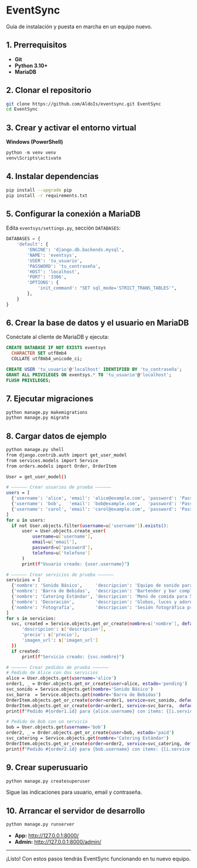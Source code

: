 # EventSync

Guía de instalación y puesta en marcha en un equipo nuevo.

## 1. Prerrequisitos

- **Git**  
- **Python 3.10+**  
- **MariaDB**  

## 2. Clonar el repositorio

```bash
git clone https://github.com/AldoIs/eventsync.git EventSync
cd EventSync
```

## 3. Crear y activar el entorno virtual

**Windows (PowerShell)**

```powershell
python -m venv venv
venv\Scripts\activate
```

## 4. Instalar dependencias

```bash
pip install --upgrade pip
pip install -r requirements.txt
```

## 5. Configurar la conexión a MariaDB

Edita `eventsys/settings.py`, sección `DATABASES`:

```python
DATABASES = {
    'default': {
        'ENGINE': 'django.db.backends.mysql',
        'NAME': 'eventsys',
        'USER': 'tu_usuario',
        'PASSWORD': 'tu_contraseña',
        'HOST': 'localhost',
        'PORT': '3306',
        'OPTIONS': {
            'init_command': "SET sql_mode='STRICT_TRANS_TABLES'",
        },
    }
}
```


## 6. Crear la base de datos y el usuario en MariaDB

Conéctate al cliente de MariaDB y ejecuta:

```sql
CREATE DATABASE IF NOT EXISTS eventsys
  CHARACTER SET utf8mb4
  COLLATE utf8mb4_unicode_ci;

CREATE USER 'tu_usuario'@'localhost' IDENTIFIED BY 'tu_contraseña';
GRANT ALL PRIVILEGES ON eventsys.* TO 'tu_usuario'@'localhost';
FLUSH PRIVILEGES;
```

## 7. Ejecutar migraciones

```bash
python manage.py makemigrations
python manage.py migrate
```

## 8.  Cargar datos de ejemplo


  ```bash
 python manage.py shell
from django.contrib.auth import get_user_model
from services.models import Service
from orders.models import Order, OrderItem

User = get_user_model()

# —————— Crear usuarios de prueba ——————
users = [
    {'username': 'alice', 'email': 'alice@example.com', 'password': 'Passw0rd!', 'telefono': '555-1001'},
    {'username': 'bob',   'email': 'bob@example.com',   'password': 'Passw0rd!', 'telefono': '555-1002'},
    {'username': 'carol', 'email': 'carol@example.com', 'password': 'Passw0rd!', 'telefono': '555-1003'},
]
for u in users:
    if not User.objects.filter(username=u['username']).exists():
        user = User.objects.create_user(
            username=u['username'],
            email=u['email'],
            password=u['password'],
            telefono=u['telefono']
        )
        print(f"Usuario creado: {user.username}")

# —————— Crear servicios de prueba ——————
servicios = [
    {'nombre': 'Sonido Básico',     'descripcion': 'Equipo de sonido para eventos pequeños',    'precio': 500.00, 'imagen_url': 'https://placehold.it/200x100?text=Sonido'},
    {'nombre': 'Barra de Bebidas',  'descripcion': 'Bartender y bar completo',                     'precio': 1200.00,'imagen_url': 'https://placehold.it/200x100?text=Bebidas'},
    {'nombre': 'Catering Estándar', 'descripcion': 'Menú de comida para 50 personas',               'precio': 2500.00,'imagen_url': 'https://placehold.it/200x100?text=Catering'},
    {'nombre': 'Decoración',        'descripcion': 'Globos, luces y adornos temáticos',             'precio': 800.00, 'imagen_url': 'https://placehold.it/200x100?text=Deco'},
    {'nombre': 'Fotografía',        'descripcion': 'Sesión fotográfica profesional durante el evento','precio': 1500.00,'imagen_url': 'https://placehold.it/200x100?text=Foto'},
]
for s in servicios:
    svc, created = Service.objects.get_or_create(nombre=s['nombre'], defaults={
        'descripcion': s['descripcion'],
        'precio': s['precio'],
        'imagen_url': s['imagen_url']
    })
    if created:
        print(f"Servicio creado: {svc.nombre}")

# —————— Crear pedidos de prueba ——————
# Pedido de Alice con dos servicios
alice = User.objects.get(username='alice')
order1, _ = Order.objects.get_or_create(user=alice, estado='pending')
svc_sonido = Service.objects.get(nombre='Sonido Básico')
svc_barra  = Service.objects.get(nombre='Barra de Bebidas')
OrderItem.objects.get_or_create(order=order1, service=svc_sonido, defaults={'cantidad': 1, 'precio_unitario': svc_sonido.precio})
OrderItem.objects.get_or_create(order=order1, service=svc_barra,  defaults={'cantidad': 2, 'precio_unitario': svc_barra.precio})
print(f"Pedido #{order1.id} para {alice.username} con items: {[i.service.nombre for i in order1.items.all()]}")

# Pedido de Bob con un servicio
bob = User.objects.get(username='bob')
order2, _ = Order.objects.get_or_create(user=bob, estado='paid')
svc_catering = Service.objects.get(nombre='Catering Estándar')
OrderItem.objects.get_or_create(order=order2, service=svc_catering, defaults={'cantidad': 1, 'precio_unitario': svc_catering.precio})
print(f"Pedido #{order2.id} para {bob.username} con items: {[i.service.nombre for i in order2.items.all()]}")

  ```


## 9. Crear superusuario

```bash
python manage.py createsuperuser
```

Sigue las indicaciones para usuario, email y contraseña.

## 10. Arrancar el servidor de desarrollo

```bash
python manage.py runserver
```

- **App:** http://127.0.0.1:8000/  
- **Admin:** http://127.0.0.1:8000/admin/  

---

¡Listo! Con estos pasos tendrás EventSync funcionando en tu nuevo equipo.
